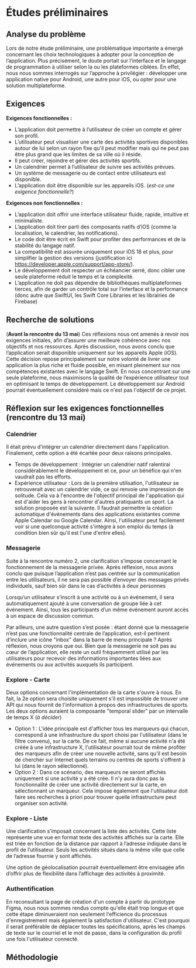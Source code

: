 # Études préliminaires

## Analyse du problème

Lors de notre étude préliminaire, une problématique importante a émergé concernant les choix technologiques à adopter pour la conception de l’application. Plus précisément, le doute portait sur l’interface et le langage de programmation à utiliser selon la ou les plateformes ciblées. En effet, nous nous sommes interrogés sur l’approche à privilégier : développer une application native pour Android, une autre pour iOS, ou opter pour une solution multiplateforme.


## Exigences

**Exigences fonctionnelles :**

- L’application doit permettre à l’utilisateur de créer un compte et gérer son profil.
- L’utilisateur peut visualiser une carte des activités sportives disponibles autour de lui selon un rayon fixe qu'il peut modifier mais qui ne peut pas être plus grand que les limites de sa ville où il réside.
- Il peut créer, rejoindre et gérer des activités sportifs.
- Un calendrier permet à l’utilisateur de suivre ses activités prévues.
- Un système de messagerie ou de contact entre utilisateurs est disponible.
- L’application doit être disponible sur les appareils iOS. (*est-ce une exigence fonctionnelle?*)

**Exigences non fonctionnelles :**

- L’application doit offrir une interface utilisateur fluide, rapide, intuitive et minimaliste.
- L’application doit tirer parti des composants natifs d’iOS (comme la localisation, le calendrier, les notifications).
- Le code doit être écrit en Swift pour profiter des performances et de la stabilité du langage natif.
- La compatibilité est assurée uniquement pour iOS 18 et plus, pour simplifier la gestion des versions (justification ici https://developer.apple.com/support/app-store/).
- Le développement doit respecter un échéancier serré, donc cibler une seule plateforme réduit le temps et la complexité.
- L’application ne doit pas dépendre de bibliothèques multiplateformes tierces, afin de garder un contrôle total sur l’interface et la performance (donc autre que SwiftUI, les Swift Core Libraries et les librairies de Firebase)

## Recherche de solutions

(**Avant la rencontre du 13 mai**) Ces réflexions nous ont amenés à revoir nos exigences initiales, afin d’assurer une meilleure cohérence avec nos objectifs et nos ressources. Après discussion, nous avons conclu que l’application serait disponible uniquement sur les appareils Apple (iOS). Cette décision repose principalement sur notre volonté de livrer une application la plus riche et fluide possible, en misant pleinement sur nos compétences existantes avec le langage Swift. En nous concentrant sur une seule plateforme, nous maximisons la qualité de l’expérience utilisateur tout en optimisant le temps de développement. Le développement sur Android pourrait éventuellement considéré mais ce n'est pas l'objectif de ce projet.

## Réflexion sur les exigences fonctionnelles (rencontre du 13 mai)
### Calendrier
Il était prévu d'intégrer un calendrier directement dans l'application. Finalement, cette option a été écartée pour deux raisons principales.
- Temps de développement : Intégrier un calendrier natif ralentirai considérablement le développement et ce, pour un bénéfice qui n'en vaudrait pas les efforts.
- Expérience utilisateur : Lors de la première utilisation, l'utilisateur se retrouverait avec un calendrier vide, ce qui renvoie une impression de solitude. Cela va à l'encontre de l'objectif principal de l'application qui est d'aider les gens à rencontrer d'autres pratiquants un sport.
La solution proposée est la suivante. Il faudrait permettre la création automatique d'événements dans des applications existantes comme Apple Calendar ou Google Calendar. Ainsi, l'utilisateur peut facilement voir si une quelconque activité s'intègre à son emploi du temps (à condition bien sûr qu'il est l'une d'entre elles).

### Messagerie
Suite à la rencontre numéro 2, une clarification s’impose concernant le fonctionnement de la messagerie privée. Après réflexion, nous avons conclu que puisque l’application n’est pas centrée sur la communication entre les utilisateurs, il ne sera pas possible d’envoyer des messages privés individuels, sauf bien sûr dans le cas d’activités à deux personnes

Lorsqu’un utilisateur s’inscrit à une activité ou à un événement, il sera automatiquement ajouté à une conversation de groupe liée à cet événement. Ainsi, tous les participants d’un même événement auront accès à un espace de discussion commun.

Par ailleurs, une autre question s’est posée : étant donné que la messagerie n’est pas une fonctionnalité centrale de l’application, est-il pertinent d’inclure une icône "inbox" dans la barre de menu principale ? Après réflexion, nous croyons que oui. Bien que la messagerie ne soit pas au cœur de l’application, elle reste un outil fréquemment utilisé par les utilisateurs pour recevoir des informations importantes liées aux événements ou aux activités auxquels ils participent.

### Explore - Carte
Deux options concernant l'implémentation de la carte s'ouvre à nous. En fait, la 2e option sera choisite uniquement s'il est impossible de trouver une API qui nous fournit de l'information à propos des infrastructures de sports. Les deux options auraient la composante "temporal slider" par un intervalle de temps X (*à décider*)
- Option 1 : L'idée principale est d'afficher tous les marqueurs qui chacun, correspond à une infrastructure du sport choisi par l'utilisateur (dans le filtre convenu), sur la carte. De ce fait, même si aucune activité n'a été créée à une infrastructure X, l'utilisateur pourrait tout de même profiter des marqueurs afin de créer une nouvelle activité, sans qu'il est besoin de chercher sur Internet quels terrains ou centres de sports s'offrent à lui (dans le rayon sélectionné).
- Option 2 : Dans ce scénario, des marqueurs ne seront affichés uniquement si une activité y a été crée. Il n'y aura donc pas la fonctionnalité de créer une activité directement sur la carte, en sélectionnant un marqueur. Cela impose également que l'utilisateur doit faire ses recherches à priori pour trouver quelle infrastructure peut organiser son activité.

### Explore - Liste
Une clarification s’imposait concernant la liste des activités. Cette liste représente une vue en format texte des activités affichés sur la carte. Elle est triée en fonction de la distance par rapport à l’adresse indiquée dans le profil de l’utilisateur. Seuls les activités situés dans la même ville que celle de l’adresse fournie y sont affichés.

Une option de géolocalisation pourrait éventuellement être envisagée afin d’offrir plus de flexibilité dans l’affichage des activités à proximité.

### Authentification
En reconsultant la page de création d'un compte à partir du prototype Figma, nous nous sommes rendus compte qu'elle était trop longue et que cette étape diminueraient non seulement l'efficience du processus d'enregistrement mais également la satisfaction d'utilisateur. C'est pourquoi il serait préférable de déplacer toutes les spécifications, après les champs de texte sur le courriel et le mot de passe, dans la configuration du profil une fois l'utilisateur connecté.

## Méthodologie

